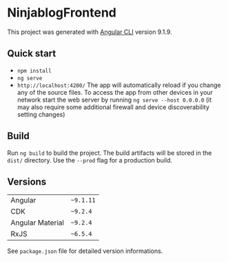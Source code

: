 # NinjablogFrontend

This project was generated with [Angular CLI](https://github.com/angular/angular-cli) version 9.1.9.

## Quick start

- `npm install` 
- `ng serve` 
- `http://localhost:4200/`
The app will automatically reload if you change any of the source files.
To access the app from other devices in your network start the web server by running `ng serve --host 0.0.0.0` (it may also require some additional firewall and device discoverability setting changes)

## Build

Run `ng build` to build the project. The build artifacts will be stored in the `dist/` directory. Use the `--prod` flag for a production build.

## Versions
|||
|-------------------------------|-----------------------------|
|Angular |`~9.1.11`            |
|CDK|`~9.2.4`            |
|Angular Material|`~9.2.4`|
|RxJS|`~6.5.4`|
See `package.json` file for detailed version informations.
